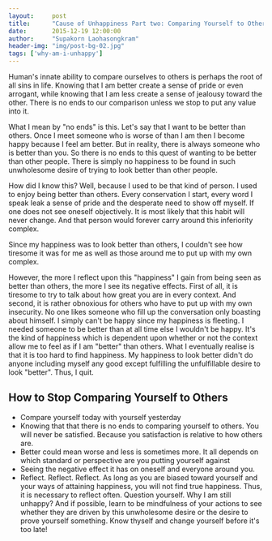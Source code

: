 ```yaml
---
layout:     post
title:      "Cause of Unhappiness Part two: Comparing Yourself to Others"
date:       2015-12-19 12:00:00
author:     "Supakorn Laohasongkram"
header-img: "img/post-bg-02.jpg"
tags: ['why-am-i-unhappy']
---
```


<p>Human's innate ability to compare ourselves to others is perhaps the root of all sins in life. Knowing that I am better create a sense of pride or even arrogant, while knowing that I am less create a sense of jealousy toward the other. There is no ends to our comparison unless we stop to put any value into it.</p>

<p>What I mean by "no ends" is this. Let's say that I want to be better than others. Once I meet someone who is worse of than I am then I become happy because I feel am better. But in reality, there is always someone who is better than you. So there is no ends to this quest of wanting to be better than other people. There is simply no happiness to be found in such unwholesome desire of trying to look better than other people.</p>

<p>How did I know this? Well, because I used to be that kind of person. I used to enjoy being better than others. Every conservation I start, every word I speak leak a sense of pride and the desperate need to show off myself. If one does not see oneself objectively. It is most likely that this habit will never change. And that person would forever carry around this inferiority complex.</p>

<p>Since my happiness was to look better than others, I couldn't see how tiresome it was for me as well as those around me to put up with my own complex.</p>

<p>However, the more I reflect upon this "happiness" I gain from being seen as better than others, the more I see its negative effects. First of all, it is tiresome to try to talk about how great you are in every context. And second, it is rather obnoxious for others who have to put up with my own insecurity. No one likes someone who fill up the conversation only boasting about himself. I simply can't be happy since my happiness is fleeting. I needed someone to be better than at all time else I wouldn't be happy. It's the kind of happiness which is dependent upon whether or not the context allow me to feel as if I am "better" than others. What I eventually realise is that it is too hard to find happiness. My happiness to look better didn't do anyone including myself any good except fulfilling the unfulfillable desire to look "better". Thus, I quit.</p>

<h2 class="section-heading">How to Stop Comparing Yourself to Others</h2>

<ul>
	<li>Compare yourself today with yourself yesterday</li>
	<li>Knowing that that there is no ends to comparing yourself to others. You will never be satisfied. Because you satisfaction is relative to how others are.</li>
	<li>Better could mean worse and less is sometimes more. It all depends on which standard or perspective are you putting yourself against</li>
	<li>Seeing the negative effect it has on oneself and everyone around you.</li>
	<li>Reflect. Reflect. Reflect. As long as you are biased toward yourself and your ways of attaining happiness, you will not find true happiness. Thus, it is necessary to reflect often. Question yourself. Why I am still unhappy? And if possible, learn to be mindfulness of your actions to see whether they are driven by this unwholesome desire or the desire to prove yourself something. Know thyself and change yourself before it's too late!</li>
</ul>